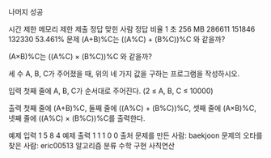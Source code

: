 나머지 성공
 
시간 제한	메모리 제한	제출	정답	맞힌 사람	정답 비율
1 초	256 MB	286611	151846	132330	53.461%
문제
(A+B)%C는 ((A%C) + (B%C))%C 와 같을까?

(A×B)%C는 ((A%C) × (B%C))%C 와 같을까?

세 수 A, B, C가 주어졌을 때, 위의 네 가지 값을 구하는 프로그램을 작성하시오.

입력
첫째 줄에 A, B, C가 순서대로 주어진다. (2 ≤ A, B, C ≤ 10000)

출력
첫째 줄에 (A+B)%C, 둘째 줄에 ((A%C) + (B%C))%C, 셋째 줄에 (A×B)%C, 넷째 줄에 ((A%C) × (B%C))%C를 출력한다.

예제 입력 1 
5 8 4
예제 출력 1 
1
1
0
0
출처
문제를 만든 사람: baekjoon
문제의 오타를 찾은 사람: eric00513
알고리즘 분류
수학
구현
사칙연산